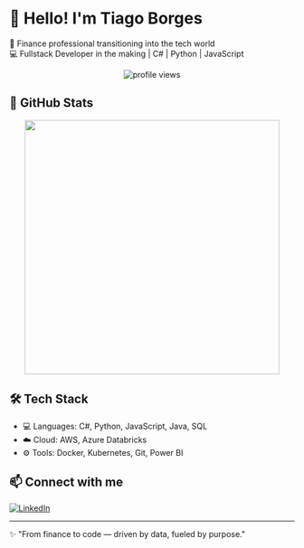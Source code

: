 # 👋 Hello! I'm Tiago Borges

🎯 Finance professional transitioning into the tech world  
💻 Fullstack Developer in the making | C# | Python | JavaScript  

<p align="center">
  <img src="https://komarev.com/ghpvc/?username=tiagoborges&label=Profile%20views&color=blue" alt="profile views" />
</p>

## 🚀 GitHub Stats

<p align="center">
  <img src="https://github-readme-stats.vercel.app/api?username=tiagoborges&show_icons=true&theme=dracula" width="450"/>
</p>

## 🛠 Tech Stack

- 💻 Languages: C#, Python, JavaScript, Java, SQL
- ☁️ Cloud: AWS, Azure Databricks
- ⚙️ Tools: Docker, Kubernetes, Git, Power BI

## 📫 Connect with me

[![LinkedIn](https://img.shields.io/badge/LinkedIn-Tiago%20Borges-blue?style=for-the-badge&logo=linkedin)](https://linkedin.com/in/tiago-neri-cfa-if)

---

✨ "From finance to code — driven by data, fueled by purpose."
